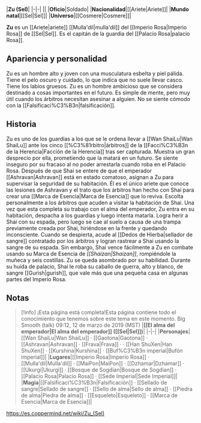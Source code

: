 

|**Zu (Sel)**|
|-|-|
||
|**Oficio**|Soldado|
|**Nacionalidad**|[[Ariete\|Ariete]]|
|**Mundo natal**|[[Sel\|Sel]]|
|**Universo**|[[Cosmere\|Cosmere]]|

**Zu** es un [[Ariete\|ariete]] [[Mulla'dil\|mulla'dil]] del [[Imperio Rosa\|Imperio Rosa]] de [[Sel\|Sel]]. Es el capitán de la guardia del [[Palacio Rosa\|palacio Rosa]].

## Apariencia y personalidad
Zu es un hombre alto y joven con una musculatura esbelta y piel pálida. Tiene el pelo oscuro y cuidado, lo que indica que no suele llevar casco. Tiene los labios gruesos.
Zu es un hombre ambicioso que se considera destinado a cosas importantes en el futuro. Es simple de mente, pero muy útil cuando los árbitros necesitan asesinar a alguien. No se siente cómodo con la [[Falsificaci%C3%B3n\|falsificación]].

## Historia
Zu es uno de los guardias a los que se le ordena llevar a [[Wan ShaiLu\|Wan ShaiLu]] ante los cinco [[%C3%81rbitro\|árbitros]] de la [[Facci%C3%B3n de la Herencia\|Facción de la Herencia]] tras ser capturada. Muestra un gran desprecio por ella, prometiendo que la matará en un futuro. Se siente inseguro por su fracaso al no poder arrestarla cuando roba en el Palacio Rosa. Después de que Shai se entere de que el emperador [[Ashravan\|Ashravan]] está en estado comatoso, asignan a Zu para supervisar la seguridad de su habitación. Él es el único ariete que conoce las lesiones de Ashravan y el trato que los árbitros han hecho con Shai para crear una [[Marca de Esencia\|Marca de Esencia]] que lo reviva. Escolta personalmente a los árbitros que acuden a visitar la habitación de Shai.
Una vez que esta completa su trabajo con el alma del emperador, Zu entra en su habitación, despacha a los guardias y luego intenta matarla. Logra herir a Shai con su espada, pero luego se cae al suelo a causa de una trampa previamente creada por Shai, hiriéndose en la frente y quedando inconsciente. Cuando se despierta, acude al [[Dedos de Hierba\|sellador de sangre]] contratado por los árbitros y logran rastrear a Shai usando la sangre de su espada. Sin embargo, Shai vence fácilmente a Zu en combate usando su Marca de Esencia de *[[Shaizan\|Shaizan]]*, rompiéndole la muñeca y seis costillas. Zu se queda asombrado por su habilidad. Durante su huida de palacio, Shai le roba su caballo de guerra, alto y blanco, de sangre [[Gurish\|gurish]], que vale más que una pequeña casa en algunas partes del Imperio Rosa.

## Notas

> [!info] ¡Esta página está completa!Esta página contiene todo el conocimiento que tenemos sobre este tema en este momento.
Big Smooth (talk) 09:12, 12 de marzo de 2019 (MST)
|**[[El alma del emperador\|El alma del emperador]] ([[Sel\|Sel]])**|
|-|-|
|**Personajes**|[[Wan ShaiLu\|Wan ShaiLu]] · [[Gaotona\|Gaotona]] · [[Ashravan\|Ashravan]] · [[Frava\|Frava]] ·  · [[Han ShuXen\|Han ShuXen]] · [[Kurshina\|Kurshina]] · [[Buf%C3%B3n imperial\|Bufón imperial]]|
|**Lugares**|[[Imperio Rosa\|Imperio Rosa]] · [[Mulla'dil\|Mulla'dil]] · [[MaiPon\|MaiPon]] · [[Dzhamar\|Dzhamar]] · [[Ukurgi\|Ukurgi]] · [[Bosque de Sogdian\|Bosque de Sogdian]] · [[Palacio Rosa\|Palacio Rosa]] · [[Sede Imperial\|Sede Imperial]]|
|**Magia**|[[Falsificaci%C3%B3n\|Falsificación]] · [[Sellado de sangre\|Sellado de sangre]] · [[Sello de alma\|Sello de alma]] · [[Piedra de alma\|Piedra de alma]] · [[Esqueleto\|Esqueleto]] · [[Marca de Esencia\|Marca de Esencia]]|



https://es.coppermind.net/wiki/Zu_(Sel)